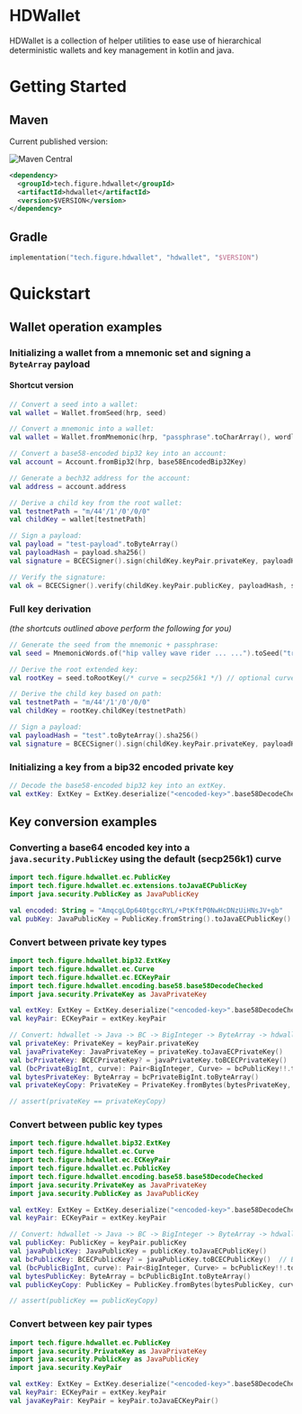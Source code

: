 # HDWallet

HDWallet is a collection of helper utilities to ease use of hierarchical deterministic wallets and key management in kotlin and java.

# Getting Started

## Maven

Current published version:

![Maven Central](https://img.shields.io/maven-central/v/tech.figure.hdwallet/hdwallet.svg?label=Maven%20Central)

```xml
<dependency>
  <groupId>tech.figure.hdwallet</groupId>
  <artifactId>hdwallet</artifactId>
  <version>$VERSION</version>
</dependency>
```

## Gradle

```kotlin
implementation("tech.figure.hdwallet", "hdwallet", "$VERSION")
```

# Quickstart

## Wallet operation examples

### Initializing a wallet from a mnemonic set and signing a `ByteArray` payload

#### Shortcut version

```kotlin
// Convert a seed into a wallet:
val wallet = Wallet.fromSeed(hrp, seed)

// Convert a mnemonic into a wallet:
val wallet = Wallet.fromMnemonic(hrp, "passphrase".toCharArray(), wordlist)

// Convert a base58-encoded bip32 key into an account:
val account = Account.fromBip32(hrp, base58EncodedBip32Key)

// Generate a bech32 address for the account:
val address = account.address

// Derive a child key from the root wallet:
val testnetPath = "m/44'/1'/0'/0/0"
val childKey = wallet[testnetPath]

// Sign a payload:
val payload = "test-payload".toByteArray()
val payloadHash = payload.sha256()
val signature = BCECSigner().sign(childKey.keyPair.privateKey, payloadHash)

// Verify the signature:
val ok = BCECSigner().verify(childKey.keyPair.publicKey, payloadHash, signature)
```

### Full key derivation
_(the shortcuts outlined above perform the following for you)_

```kotlin
// Generate the seed from the mnemonic + passphrase:
val seed = MnemonicWords.of("hip valley wave rider ... ...").toSeed("trezor".toCharArray())

// Derive the root extended key:
val rootKey = seed.toRootKey(/* curve = secp256k1 */) // optional curve parameter, default: secp256k1

// Derive the child key based on path:
val testnetPath = "m/44'/1'/0'/0/0"
val childKey = rootKey.childKey(testnetPath)

// Sign a payload:
val payloadHash = "test".toByteArray().sha256()
val signature = BCECSigner().sign(childKey.keyPair.privateKey, payloadHash)
```

### Initializing a key from a bip32 encoded private key

```kotlin
// Decode the base58-encoded bip32 key into an extKey.
val extKey: ExtKey = ExtKey.deserialize("<encoded-key>".base58DecodeChecked())
```

## Key conversion examples

### Converting a base64 encoded key into a `java.security.PublicKey` using the default (secp256k1) curve

```kotlin
import tech.figure.hdwallet.ec.PublicKey
import tech.figure.hdwallet.ec.extensions.toJavaECPublicKey
import java.security.PublicKey as JavaPublicKey

val encoded: String = "AmqcgLOp640tgccRYL/+PtKftP0NwHcDNzUiHNsJV+gb"
val pubKey: JavaPublicKey = PublicKey.fromString().toJavaECPublicKey()
```

### Convert between private key types

```kotlin
import tech.figure.hdwallet.bip32.ExtKey
import tech.figure.hdwallet.ec.Curve
import tech.figure.hdwallet.ec.ECKeyPair
import tech.figure.hdwallet.encoding.base58.base58DecodeChecked
import java.security.PrivateKey as JavaPrivateKey

val extKey: ExtKey = ExtKey.deserialize("<encoded-key>".base58DecodeChecked())
val keyPair: ECKeyPair = extKey.keyPair

// Convert: hdwallet -> Java -> BC -> BigInteger -> ByteArray -> hdwallet
val privateKey: PrivateKey = keyPair.privateKey
val javaPrivateKey: JavaPrivateKey = privateKey.toJavaECPrivateKey()
val bcPrivateKey: BCECPrivateKey? = javaPrivateKey.toBCECPrivateKey()  // BouncyCastle
val (bcPrivateBigInt, curve): Pair<BigInteger, Curve> = bcPublicKey!!.toBigIntegerPair()
val bytesPrivateKey: ByteArray = bcPrivateBigInt.toByteArray()
val privateKeyCopy: PrivateKey = PrivateKey.fromBytes(bytesPrivateKey, curve)

// assert(privateKey == privateKeyCopy)
```

### Convert between public key types

```kotlin
import tech.figure.hdwallet.bip32.ExtKey
import tech.figure.hdwallet.ec.Curve
import tech.figure.hdwallet.ec.ECKeyPair
import tech.figure.hdwallet.ec.PublicKey
import tech.figure.hdwallet.encoding.base58.base58DecodeChecked
import java.security.PrivateKey as JavaPrivateKey
import java.security.PublicKey as JavaPublicKey

val extKey: ExtKey = ExtKey.deserialize("<encoded-key>".base58DecodeChecked())
val keyPair: ECKeyPair = extKey.keyPair

// Convert: hdwallet -> Java -> BC -> BigInteger -> ByteArray -> hdwallet
val publicKey: PublicKey = keyPair.publicKey
val javaPublicKey: JavaPublicKey = publicKey.toJavaECPublicKey()
val bcPublicKey: BCECPublicKey? = javaPublicKey.toBCECPublicKey()  // BouncyCastle
val (bcPublicBigInt, curve): Pair<BigInteger, Curve> = bcPublicKey!!.toBigIntegerPair()
val bytesPublicKey: ByteArray = bcPublicBigInt.toByteArray()
val publicKeyCopy: PublicKey = PublicKey.fromBytes(bytesPublicKey, curve)

// assert(publicKey == publicKeyCopy)
```

### Convert between key pair types

```kotlin
import tech.figure.hdwallet.ec.PublicKey
import java.security.PrivateKey as JavaPrivateKey
import java.security.PublicKey as JavaPublicKey
import java.security.KeyPair

val extKey: ExtKey = ExtKey.deserialize("<encoded-key>".base58DecodeChecked())
val keyPair: ECKeyPair = extKey.keyPair
val javaKeyPair: KeyPair = keyPair.toJavaECKeyPair()
```
